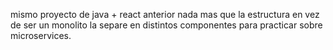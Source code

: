 mismo proyecto de java + react anterior nada mas que la estructura en vez de ser un monolito la separe en distintos componentes para practicar sobre microservices.
